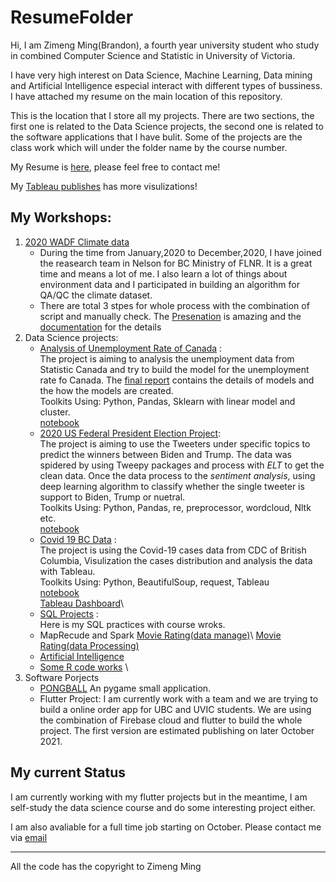 # ResumeFolder

Hi, I am Zimeng Ming(Brandon), a fourth year university student who study in combined Computer Science and Statistic in University of Victoria.

I have very high interest on Data Science, Machine Learning, Data mining and Artificial Intelligence especial interact with different types of bussiness. I have attached my resume on the main location of this repository. 

This is the location that I store all my projects. There are two sections, the first one is related to the Data Science projects, the second one is related to the software applications that I have bulit.  Some of the projects are the class work which will under the folder name by the course number. 

My Resume is [here](https://github.com/Brandon0916/ResumeFolder/blob/main/Zimeng%20Ming(Resume)%20.pdf), please feel free to contact me! 

My [Tableau publishes](https://public.tableau.com/app/profile/zimeng.ming) has more visulizations! 

## My Workshops:

1. [2020 WADF Climate data](https://github.com/Brandon0916/ResumeFolder/tree/main/DataScience/2020_WADF_Climate_Data_Process)
   *  During the time from January,2020 to December,2020, I have joined the reasearch team in Nelson for BC Ministry of FLNR. It is a great time and means a lot of me. I also learn a lot of things about environment data and I participated in building an algorithm for QA/QC the climate dataset. 
   *  There are total 3 stpes for whole process with the combination of script and manually check. The [Presenation](https://github.com/Brandon0916/ResumeFolder/blob/main/DataScience/2020_WADF_Climate_Data_Process/QAQC%20Process%20Presentation.pdf) is amazing and the [documentation](https://github.com/Brandon0916/ResumeFolder/blob/main/DataScience/2020_WADF_Climate_Data_Process/QA_QC_for_WADF_Climate_Dataset_Algorithm.pdf) for the details
2. Data Science projects: 
   *  [Analysis of Unemployment Rate of Canada](https://github.com/Brandon0916/ResumeFolder/blob/main/DataScience/SENG_474_Data_Mining/Predict_Unemployment_rate_of_Canada) : \
       The project is aiming to analysis the unemployment data from Statistic Canada and try to build the model for the unemployment rate fo Canada. The [final report]((https://github.com/Brandon0916/ResumeFolder/blob/main/DataScience/SENG_474_Data_Mining/Predict_Unemployment_rate_of_Canada/474Final_Report.pdf)) contains the details of models and the how the models are created.\
       Toolkits Using:  Python, Pandas, Sklearn with linear model and cluster. \
       [notebook](https://github.com/Brandon0916/ResumeFolder/blob/main/DataScience/SENG_474_Data_Mining/Predict_Unemployment_rate_of_Canada/474_project_code.ipynb) 
   *  [2020 US Federal President Election Project](https://github.com/Brandon0916/ResumeFolder/tree/main/DataScience/2020_Election_Data): \
        The project is aiming to  use the Tweeters under specific topics to predict the winners between Biden and Trump. The data was spidered by using Tweepy packages and process with *ELT* to get the clean data.  Once the data process to the *sentiment analysis*, using deep learning algorithm to classify whether the single tweeter is support to Biden, Trump or nuetral. \
        Toolkits Using: Python, Pandas, re, preprocessor, wordcloud, Nltk etc. \
        [notebook](https://github.com/Brandon0916/ResumeFolder/blob/main/DataScience/2020_Election_Data/.ipynb_checkpoints/2020%20Elecion%20Data%20Analysis-checkpoint.ipynb)
   *  [Covid 19 BC Data](https://github.com/Brandon0916/ResumeFolder/tree/main/DataScience/Covid) : \
         The project is using the Covid-19 cases data from CDC of British Columbia, Visulization the cases distribution and analysis the data with Tableau. \
         Toolkits Using: Python, BeautifulSoup, request, Tableau\
         [notebook](https://github.com/Brandon0916/ResumeFolder/blob/main/DataScience/Covid/.ipynb_checkpoints/Scraping%20the%20COVID-19%20Data%20from%20Official%20Website-checkpoint.ipynb) \
         [Tableau Dashboard](https://public.tableau.com/app/profile/zimeng.ming/viz/Covid-19_16330301841440/StoryofCovid19)\
   *  [SQL Projects](https://github.com/Brandon0916/ResumeFolder/tree/main/DataScience/CSC_370_SQL_courses) : \
         Here is my SQL practices with course wroks.
   *  MapRecude and Spark
          [Movie Rating(data manage)](https://colab.research.google.com/drive/1qEdlpu0Es_z8VK7KDhyoa4tu2YlQV2u4?usp=sharing)\ 
          [Movie Rating(data Processing)](https://drive.google.com/file/d/1lm-bAJuQPZKul5IEwRQc3sg2sf2p8o5N/view?usp=sharing)
   *  [Artificial Intelligence](https://github.com/Brandon0916/ResumeFolder/tree/main/DataScience/CSC_421_Aritificial_Intelligence) 
   *  [Some R code works](https://github.com/Brandon0916/ResumeFolder/tree/main/DataScience/Statistic_Courses) \
3. Software Porjects
   * [PONGBALL](https://github.com/Brandon0916/ResumeFolder/tree/main/SoftwareProjects/PONGBALL) 
        An pygame small application.
   * Flutter Project: 
        I am currently work with a team and we are trying to build a online order app for UBC and UVIC students. We are using the combination of Firebase cloud and flutter to build the whole project. The first version are estimated publishing on later October 2021.         
         

## My current Status

I am currently working with my flutter projects but in the meantime, I am self-study the data science course and do some interesting project either. 

I am also avaliable for a full time job starting on October. Please contact me via [email](Brandonming0916@gmail.com)



---
All the code has the copyright to Zimeng Ming
